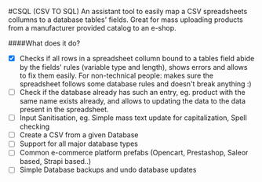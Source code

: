 #CSQL (CSV TO SQL)
An assistant tool to easily map a CSV spreadsheets collumns to a database tables' fields. Great for mass uploading products from a manufacturer provided catalog to an e-shop.


####What does it do?
- [x] Checks if all rows in a spreadsheet collumn bound to a tables field abide by the fields' rules (variable type and length), shows errors and allows to fix them easily.
For non-technical people: makes sure the spreadsheet follows some database rules and doesn't break anything :)
- [ ] Check if the database already has such an entry, eg. product with the same name exists already, and allows to updating the data to the data present in the spreadsheet.
- [ ] Input Sanitisation, eg. Simple mass text update for capitalization, Spell checking
- [ ] Create a CSV from a given Database
- [ ] Support for all major database types
- [ ] Common e-commerce platform prefabs (Opencart, Prestashop, Saleor based, Strapi based..)
- [ ] Simple Database backups and undo database updates